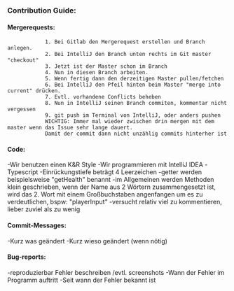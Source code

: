<h3>Contribution Guide: </h3>

<h4>Mergerequests: </h4>

                1. Bei Gitlab den Mergerequest erstellen und Branch anlegen. 
                2. Bei IntelliJ den Branch unten rechts im Git master "checkout"
        		3. Jetzt ist der Master schon im Branch
        	    4. Nun in diesen Branch arbeiten.
	        	5. Wenn fertig dann den derzeitigen Master pullen/fetchen
	        	6. Bei IntelliJ den Pfeil hinten beim Master "merge into current" drücken.
	        	7. Evtl. vorhandene Conflicts beheben
        		8. Nun in IntelliJ seinen Branch commiten, kommentar nicht vergessen
	        	9. git push im Terminal von IntelliJ, oder anders pushen
	        	WICHTIG: Immer mal wieder zwischen drin mergen mit dem master wenn das Issue sehr lange dauert. 
	        	Damit der commit dann nicht unzählig commits hinterher ist
		
<h4>Code: </h4>	
        -Wir benutzen einen K&R Style 
        -Wir programmieren mit IntelliJ IDEA
        -Typescript
    	-Einrückungstiefe beträgt 4 Leerzeichen 
    	-getter werden beispielsweise "getHealth" benannt 
    	-im Allgemeinen werden Methoden klein geschrieben, wenn der Name aus 2 	Wörtern zusammengesetzt ist, 
    	wird das 2. Wort mit einem Großbuchstaben 	angenfangen um es zu verdeutlichen, bspw: "playerInput"
    	-versucht relativ viel zu kommentieren, lieber zuviel als zu wenig
    	
<h4>Commit-Messages: </h4>   
        -Kurz was geändert
        -Kurz wieso geändert (wenn nötig)
                   
<h4>Bug-reports: </h4>
        -reproduzierbar Fehler beschreiben /evtl. screenshots 
	    -Wann der Fehler im Programm auftritt
	    -Seit wann der Fehler bekannt ist
